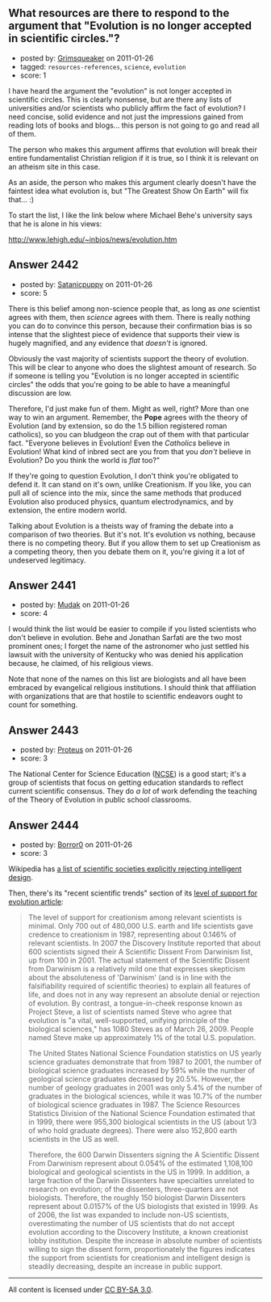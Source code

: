 ## What resources are there to respond to the argument that "Evolution is no longer accepted in scientific circles."?

- posted by: [Grimsqueaker](https://stackexchange.com/users/-1/222-grimsqueaker) on 2011-01-26
- tagged: `resources-references`, `science`, `evolution`
- score: 1

I have heard the argument the "evolution" is not longer accepted in scientific circles. This is clearly nonsense, but are there any lists of universities and/or scientists who publicly affirm the fact of evolution? I need concise, solid evidence and not just the impressions gained from reading lots of books and blogs... this person is not going to go and read all of them.

The person who makes this argument affirms that evolution will break their entire fundamentalist Christian religion if it is true, so I think it is relevant on an atheism site in this case.

As an aside, the person who makes this argument clearly doesn't have the faintest idea what evolution is, but "The Greatest Show On Earth" will fix that... :)

To start the list, I like the link below where Michael Behe's university says that he is alone in his views:

<http://www.lehigh.edu/~inbios/news/evolution.htm>


## Answer 2442

- posted by: [Satanicpuppy](https://stackexchange.com/users/-1/169-satanicpuppy) on 2011-01-26
- score: 5

There is this belief among non-science people that, as long as *one* scientist agrees with them, then *science* agrees with them. There is really nothing you can do to convince this person, because their confirmation bias is so intense that the slightest piece of evidence that supports their view is hugely magnified, and any evidence that *doesn't* is ignored.

Obviously the vast majority of scientists support the theory of evolution. This will be clear to anyone who does the slightest amount of research. So if someone is telling you "Evolution is no longer accepted in scientific circles" the odds that you're going to be able to have a meaningful discussion are low.

Therefore, I'd just make fun of them. Might as well, right? More than one way to win an argument. Remember, the **Pope** agrees with the theory of Evolution (and by extension, so do the 1.5 billion registered roman catholics), so you can bludgeon the crap out of them with that particular fact. "Everyone believes in Evolution! Even the *Catholics* believe in Evolution! What kind of inbred sect are you from that you *don't* believe in Evolution? Do you think the world is *flat* too?"

If they're going to question Evolution, I don't think you're obligated to defend it. It can stand on it's own, unlike Creationism. If you like, you can pull all of science into the mix, since the same methods that produced Evolution also produced physics, quantum electrodynamics, and by extension, the entire modern world. 

Talking about Evolution is a theists way of framing the debate into a comparison of two theories. But it's not. It's evolution vs nothing, because there is no competing theory. But if you allow them to set up Creationism as a competing theory, then you debate them on it, you're giving it a lot of undeserved legitimacy.


## Answer 2441

- posted by: [Mudak](https://stackexchange.com/users/-1/205-mudak) on 2011-01-26
- score: 4

I would think the list would be easier to compile if you listed scientists who don't believe in evolution.  Behe and Jonathan Sarfati are the two most prominent ones; I forget the name of the astronomer who just settled his lawsuit with the university of Kentucky who was denied his application because, he claimed, of his religious views.  

Note that none of the names on this list are biologists and all have been embraced by evangelical religious institutions. I should think that affiliation with organizations that are that hostile to scientific endeavors ought to count for something. 


## Answer 2443

- posted by: [Proteus](https://stackexchange.com/users/-1/940-proteus) on 2011-01-26
- score: 3

The National Center for Science Education ([NCSE](http://ncse.com/)) is a good start; it's a group of scientists that focus on getting education standards to reflect current scientific consensus.  They do *a lot* of work defending the teaching of the Theory of Evolution in public school classrooms.




## Answer 2444

- posted by: [Borror0](https://stackexchange.com/users/-1/484-borror0) on 2011-01-26
- score: 3

<p>Wikipedia has <a href="http://en.wikipedia.org/wiki/List_of_scientific_societies_rejecting_intelligent_design" rel="nofollow">a list of scientific societies explicitly rejecting intelligent design</a>.</p>

<p>Then, there's its "recent scientific trends" section of its <a href="http://en.wikipedia.org/wiki/Level_of_support_for_evolution#Recent_scientific_trends" rel="nofollow">level of support for evolution article</a>:</p>

<blockquote>
  <p>The level of support for creationism among relevant scientists is minimal. Only 700 out of 480,000 U.S. earth and life scientists gave credence to creationism in 1987, representing about 0.146% of relevant scientists. In 2007 the Discovery Institute reported that about 600 scientists signed their A Scientific Dissent From Darwinism list, up from 100 in 2001. The actual statement of the Scientific Dissent from Darwinism is a relatively mild one that expresses skepticism about the absoluteness of 'Darwinism' (and is in line with the falsifiability required of scientific theories) to explain all features of life, and does not in any way represent an absolute denial or rejection of evolution. By contrast, a tongue-in-cheek response known as Project Steve, a list of scientists named Steve who agree that evolution is "a vital, well-supported, unifying principle of the biological sciences," has 1080 Steves as of March 26, 2009. People named Steve make up approximately 1% of the total U.S. population.</p>
  
  <p>The United States National Science Foundation statistics on US yearly science graduates demonstrate that from 1987 to 2001, the number of biological science graduates increased by 59% while the number of geological science graduates decreased by 20.5%. However, the number of geology graduates in 2001 was only 5.4% of the number of graduates in the biological sciences, while it was 10.7% of the number of biological science graduates in 1987. The Science Resources Statistics Division of the National Science Foundation estimated that in 1999, there were 955,300 biological scientists in the US (about 1/3 of who hold graduate degrees). There were also 152,800 earth scientists in the US as well.</p>
  
  <p>Therefore, the 600 Darwin Dissenters signing the A Scientific Dissent From Darwinism represent about 0.054% of the estimated 1,108,100 biological and geological scientists in the US in 1999. In addition, a large fraction of the Darwin Dissenters have specialties unrelated to research on evolution; of the dissenters, three-quarters are not biologists. Therefore, the roughly 150 biologist Darwin Dissenters represent about 0.0157% of the US biologists that existed in 1999. As of 2006, the list was expanded to include non-US scientists, overestimating the number of US scientists that do not accept evolution according to the Discovery Institute, a known creationist lobby institution. Despite the increase in absolute number of scientists willing to sign the dissent form, proportionately the figures indicates the support from scientists for creationism and intelligent design is steadily decreasing, despite an increase in public support.</p>
</blockquote>




---

All content is licensed under [CC BY-SA 3.0](https://creativecommons.org/licenses/by-sa/3.0/).
